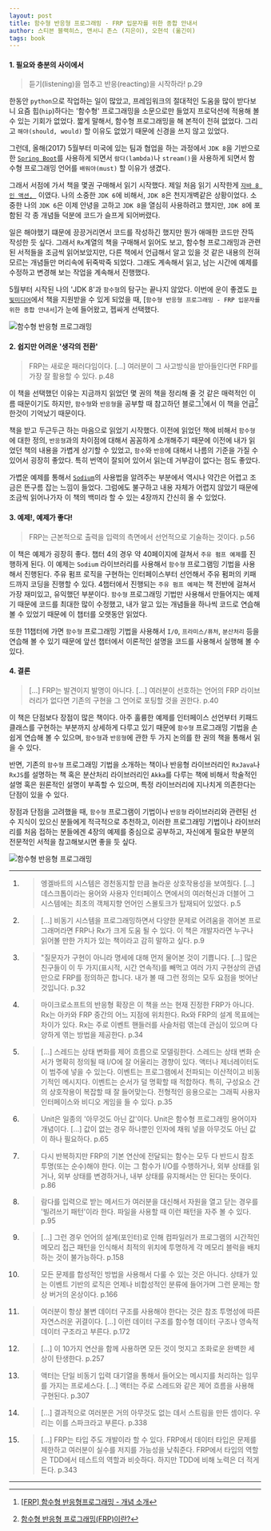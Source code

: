 ```yaml
---
layout: post
title: 함수형 반응형 프로그래밍 - FRP 입문자를 위한 종합 안내서
author: 스티븐 블랙히스, 앤서니 존스 (지은이), 오현석 (옮긴이)
tags: book
---
```


#### 1. 필요와 충분의 사이에서

> 듣기(listening)을 멈추고 반응(reacting)을 시작하라! p.29

한동안 `python`으로 작업하는 일이 많았고, 프레임워크의 절대적인 도움을 많이 받다보니 요즘 힙(`hip`)하다는 '함수형' 프로그래밍을 소문으로만 들었지 프로덕션에 적용해 볼 수 있는 기회가 없었다. 짧게 말해서, 함수형 프로그래밍을 해 본적이 전혀 없었다. 그리고 `해야(should, would)` 할 이유도 없었기 때문에 신경을 쓰지 않고 있었다.

그런데, 올해(2017) 5월부터 미국에 있는 팀과 협업을 하는 과정에서 `JDK 8`을 기반으로한 [`Spring Boot`](https://projects.spring.io/spring-boot/)를 사용하게 되면서 `람다(lambda)`나 `stream()`을 사용하게 되면서 함수형 프로그래밍 언어를 `배워야(must)` 할 이유가 생겼다.

그래서 서점에 가서 책을 몇권 구매해서 읽기 시작했다. 제일 처음 읽기 시작한게 [`자바 8 인 액션, `](http://www.aladin.co.kr/shop/wproduct.aspx?ItemId=54967448) 이였다. 나의 소중한 `JDK 6`에 비해서, `JDK 8`은 천지개벽같은 상황이었다. 소중한 나의 `JDK 6`은 이제 안녕을 고하고 `JDK 8`을 열심히 사용하려고 했지만, `JDK 8`에 포함된 각 종 개념들 덕분에 코드가 슬프게 되어버렸다.

일은 해야했기 떄문에 끙끙거리면서 코드를 작성하긴 했지만 뭔가 애매한 코드만 잔뜩 작성한 듯 싶다. 그래서 `Rx`계열의 책을 구매해서 읽어도 보고, 함수형 프로그래밍과 관련된 서적들을 조금씩 읽어보았지만, 다른 책에서 언급해서 알고 있을 것 같은 내용의 전혀 모르는 개념들만 머리속에 뒤죽박죽 되었다. 그래도 계속해서 읽고, 남는 시간에 예제를 수정하고 변경해 보는 작업을 계속해서 진행했다.

5월부터 시작된 나의 'JDK 8'과 `함수형`의 탐구는 끝나지 않았다. 이번에 운이 좋겠도 [`한빛미디어`](http://www.hanbit.co.kr/)에서 책을 지원받을 수 있게 되었을 때, [`함수형 반응형 프로그래밍 - FRP 입문자를 위한 종합 안내서`]가 눈에 들어왔고, 젭싸게 선택했다.

![함수형 반응형 프로그래밍](https://user-images.githubusercontent.com/553900/29678983-74c18834-893b-11e7-9ccc-030697b69fbc.jpg)

#### 2. 쉽지만 어려운 '생각의 전환'

> FRP는 새로운 패러다임이다. [...] 여러분이 그 사고방식을 받아들인다면 FRP를 가장 잘 활용할 수 있다. p.48

이 책을 선택했던 이유는 지금까지 읽었던 몇 권의 책을 정리해 줄 것 같은 매력적인 이름 때문이기도 하지만, `함수형`와 `반응형`을 공부할 때 참고하던 블로그[^1]에서 이 책을 언급[^2]한것이 기억났기 때문이다. 

책을 받고 두근두근 하는 마음으로 읽었기 시작했다. 이전에 읽었던 책에 비해서 `함수형`에 대한 정의, `반응형`과의 차이점에 대해서 꼼꼼하게 소개해주기 때문에 이전에 내가 읽었던 책의 내용을 가볍게 상기할 수 있었고, `함수`와 `반응`에 대해서 나름의 기준을 가질 수 있어서 굉장히 좋았다. 특히 번역이 잘되어 있어서 읽는데 거부감이 없다는 점도 좋았다.

가볍운 예제를 통해서 [`Sodium`](https://github.com/SodiumFRP/sodium)의 사용법을 알려주는 부분에서 역시나 약간은 어렵고 조금은 뜬구름 잡는 느낌이 들었다. 그럼에도 불구하고 내용 자체가 어렵지 않았기 때문에 조금씩 읽어나가자 이 책의 백미라 할 수 있는 4장까지 간신히 올 수 있었다.

#### 3. 예제!, 예제가 좋다!

> FRP는 근본적으로 출력을 입력의 측면에서 선언적으로 기술하는 것이다. p.56

이 책은 예제가 굉장히 좋다. 챕터 4의 경우 약 40페이지에 걸쳐서 `주유 펌프 예제`를 진행하게 된다. 이 예제는 `Sodium` 라이브러리를 사용해서 `함수형` 프로그램밍 기법을 사용해서 진행된다. 주유 펌프 로직을 구현하는 인터페이스부터 선언해서 주유 펌퍼의 키패드까지 코딩을 진행할 수 있다. 4챕터에서 진행되는 `주유 펌프 예제`는 책 전반에 걸쳐서 가장 재미있고, 유익했던 부분이다. `함수형` 프로그래밍 기법만 사용해서 만들어지는 예제기 때문에 코드를 최대한 많이 수정했고, 내가 알고 있는 개념들을 하나씩 코드로 연습해 볼 수 있었기 때문에 이 챕터를 오랫동안 읽었다.

또한 11챕터에 가면 `함수형` 프로그래밍 기법을 사용해서 `I/O`, `프라미스/퓨처`, `분산처리` 등을 연습해 볼 수 있기 때문에 앞선 챕터에서 이론적인 설명을 코드를 사용해서 실행해 볼 수 있다.

#### 4. 결론

> [...] FRP는 발견이지 발명이 아니다. [...] 여러분이 선호하는 언어의 FRP 라이브러리가 없다면 기존의 구현을 그 언어로 포팅할 것을 권한다. p.40

이 책은 단점보다 장점이 많은 책이다. 아주 훌륭한 예제를 인터페이스 선언부터 키패드 클래스를 구현하는 부분까지 상세하게 다루고 있기 때문에 `함수형` 프로그래밍 기법을 손쉽게 연습해 볼 수 있으며, `함수형`과 `반응형`에 관한 두 가지 논의를 한 권의 책을 통해서 읽을 수 있다. 

반면, 기존의 `함수형` 프로그래밍 기법을 소개하는 책이나 반응형 라이브러리인 `RxJava`나 `RxJS`를 설명하는 책 혹은 분산처리 라이브러리인 `Akka`를 다루는 책에 비해서 학술적인 설명 혹은 원론적인 설명이 부족할 수 있으며, 특정 라이브러리에 지나치게 의존한다는 단점이 있을 수 있다.

장점과 단점을 고려했을 때, `함수형` 프로그램이 기법이나 `반응형` 라이브러리와 관련된 선수 지식이 있으신 분들에게 적극적으로 추천하고, 이러한 프로그래밍 기법이나 라이브러리를 처음 접하는 분들에겐 4장의 예제를 중심으로 공부하고, 자신에게 필요한 부분의 전문적인 서적을 참고해보시면 좋을 듯 싶다.

![함수형 반응형 프로그래밍](https://user-images.githubusercontent.com/553900/29678974-6ceb171a-893b-11e7-9b49-44b8b20e1c21.jpg)

--------

1. > 엥겔바트의 시스템은 경천동지할 만큼 놀라운 상호작용성을 보여줬다. [...] 데스크톱이라는 용어와 사용자 인터페이스 면에서의 여러혁신과 더블어 그 시스템에는 최초의 객체지향 언어인 스몰토크가 탑재되어 있었다. p.5

2. > [...] 비동기 시스템을 프로그래밍하면서 다양한 문제로 어려움을 겪어본 프로그래머라면 FRP나 Rx가 크게 도움 될 수 있다. 이 책은 개발자라면 누구나 읽어볼 만한 가치가 있는 책이라고 감히 말하고 싶다. p.9

3. > "질문자가 구현이 아니라 명세에 대해 먼저 물어본 것이 기쁩니다. [...] 많은 친구들이 이 두 가지(표시적, 시간 연속적)를 빼먹고 여러 가지 구현상의 관념만으로 FRP를 정의하곤 합니다. 내가 볼 때 그런 정의는 모두 요점을 벗어난 것입니다. p.32

4. > 마이크로소프트의 반응형 확장은 이 책을 쓰는 현재 진정한 FRP가 아니다. Rx는 아카와 FRP 중간의 어느 지점에 위치한다. Rx와 FRP의 설계 목표에는 차이가 있다. Rx는 주로 이벤트 핸들러를 사슬처럼 엮는데 관심이 있으며 다양하게 엮는 방법을 제공한다. p.34

5. > [...] 스레드는 상태 변화를 제어 흐름으로 모델링한다. 스레드는 상태 변화 순서가 명확히 정의될 때 I/O에 잘 어울리는 경향이 있다. 액터나 제너레이터도 이 범주에 넣을 수 있는다. 이벤트는 프로그램에서 전파되는 이산적이고 비동기적인 메시지다. 이벤트는 순서가 덜 명확할 때 적합하다. 특히, 구성요소 간의 상호작용이 복잡할 때 잘 들어맞는다. 전형적인 응용으로는 그래픽 사용자 인터페이스와 비디오 게임을 들 수 있다. p.35

6. > Unit은 일종의 '아무것도 아닌 값'이다. Unit은 함수형 프로그래밍 용어이자 개념이다. [...] 값이 없는 경우 하나뿐인 인자에 채워 넣을 아무것도 아닌 값이 하나 필요하다. p.65

7. > 다시 반복하지만 FRP의 기본 연산에 전달되는 함수는 모두 다 반드시 참조 투명(또는 순수)해야 한다. 이는 그 함수가 I/O를 수행하거나, 외부 상태를 읽거나, 외부 상태를 변경하거나, 내부 상태를 유지해서는 안 된다는 뜻이다. p.86

8. > 람다를 입력으로 받는 메서드가 여러분을 대신해서 자원을 열고 닫는 경우를 '빌려쓰기 패턴'이라 한다. 파일을 사용할 때 이런 패턴을 자주 볼 수 있다. p.95

9. > [...] 그런 경우 언어의 설계(포인터)로 인해 컴파일러가 프로그램의 시간적인 메모리 접근 패턴을 인식해서 최적의 위치에 투명하게 각 메모리 블럭을 배치하는 것이 불가능하다. p.158

10. > 모든 문제를 합성적인 방법을 사용해서 다룰 수 있는 것은 아니다. 상태가 있는 이벤트 기반의 로직은 언제나 비합성적인 분류에 들어가며 그런 문제는 항상 버거의 온상이다. p.166

11. > 여러분이 항상 불변 데이터 구조를 사용해야 한다는 것은 참조 투명성에 따른 자연스러운 귀결이다. [...] 이런 데이터 구조를 함수형 데이터 구조나 영속적 데이터 구조라고 부른다. p.172

12. > [...] 이 10가지 연산을 함께 사용하면 모든 것이 멋지고 조화로운 완벽한 세상이 탄생한다. p.257

13. > 액터는 단일 비동기 입력 대기열을 통해서 들어오는 메시지를 처리하는 임무를 가지는 프로세스다. [...] 액터는 주로 스레드와 같은 제어 흐름을 사용해 구현된다. p.307

14. > [...] 결과적으로 여러분은 거의 아무것도 없는 데서 스트림을 만든 셈이다. 우리는 이를 스파크라고 부른다. p.338

15. > [...] FRP는 타입 주도 개발이라 할 수 있다. FRP에서 데이터 타입은 문제를 제한하고 여러분이 실수를 저지를 가능성을 낮춰준다. FRP에서 타입의 역할은 TDD에서 테스트의 역할과 비슷하다. 하지만 TDD에 비해 노력은 더 적게 든다. p.343

----

[^1]: [[FRP] 함수형 반응형프로그래밍 - 개념 소개](http://www.enshahar.me/2014/07/frp.html)

[^2]: [함수형 반응형 프로그래밍(FRP)이란?](http://feelyou.tistory.com/entry/%ED%95%A8%EC%88%98%ED%98%95-%EB%B0%98%EC%9D%91%ED%98%95-%ED%94%84%EB%A1%9C%EA%B7%B8%EB%9E%98%EB%B0%8DFRP%EC%9D%B4%EB%9E%80)